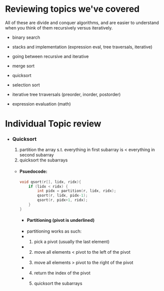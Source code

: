 # Reviewing topics we've covered

All of these are divide and conquer algorithms, and are easier to understand
when you think of them recursively versus iteratively.
- binary search
- stacks and implementation (expression eval, tree traversals, iterative)
- going between recursive and iterative
- merge sort
- quicksort
- selection sort

- iterative tree trraversals (preorder, inorder, postorder)
- expression evaluation (math)


# Individual Topic review
- ### Quicksort
  1. partition the array s.t. everything in first subarray is < everything in second subarray
  2. quicksort the subarrays

  - #### Psuedocode:
    ```c
    void qsort(r[], lidx, ridx){
        if (lidx < ridx) {
            int pidx = partition(r, lidx, ridx);
            qsort(r, lidx, pidx-1);
            qsort(r, pidx+1, ridx);
        }
    }
    ```
    - #### Partitioning (pivot is underlined)
    - partitioning works as such:
    - 1. pick a pivot (usually the last element)
    - 2. move all elements < pivot to the left of the pivot
    - 3. move all elements > pivot to the right of the pivot
    - 4. return the index of the pivot
    - 5. quicksort the subarrays

    